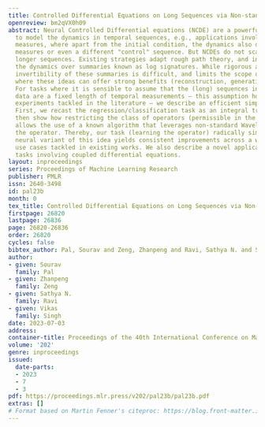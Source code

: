 ```yaml
---
title: Controlled Differential Equations on Long Sequences via Non-standard Wavelets
openreview: bm2qVX0h09
abstract: Neural Controlled Differential equations (NCDE) are a powerful mechanism
  to model the dynamics in temporal sequences, e.g., applications involving physiological
  measures, where apart from the initial condition, the dynamics also depend on subsequent
  measures or even a different "control" sequence. But NCDEs do not scale well to
  longer sequences. Existing strategies adapt rough path theory, and instead model
  the dynamics over summaries known as log signatures. While rigorous and elegant,
  invertibility of these summaries is difficult, and limits the scope of problems
  where these ideas can offer strong benefits (reconstruction, generative modeling).
  For tasks where it is sensible to assume that the (long) sequences in the training
  data are a fixed length of temporal measurements – this assumption holds in most
  experiments tackled in the literature – we describe an efficient simplification.
  First, we recast the regression/classification task as an integral transform. We
  then show how restricting the class of operators (permissible in the integral transform),
  allows the use of a known algorithm that leverages non-standard Wavelets to decompose
  the operator. Thereby, our task (learning the operator) radically simplifies. A
  neural variant of this idea yields consistent improvements across a wide gamut of
  use cases tackled in existing works. We also describe a novel application on modeling
  tasks involving coupled differential equations.
layout: inproceedings
series: Proceedings of Machine Learning Research
publisher: PMLR
issn: 2640-3498
id: pal23b
month: 0
tex_title: Controlled Differential Equations on Long Sequences via Non-standard Wavelets
firstpage: 26820
lastpage: 26836
page: 26820-26836
order: 26820
cycles: false
bibtex_author: Pal, Sourav and Zeng, Zhanpeng and Ravi, Sathya N. and Singh, Vikas
author:
- given: Sourav
  family: Pal
- given: Zhanpeng
  family: Zeng
- given: Sathya N.
  family: Ravi
- given: Vikas
  family: Singh
date: 2023-07-03
address: 
container-title: Proceedings of the 40th International Conference on Machine Learning
volume: '202'
genre: inproceedings
issued:
  date-parts:
  - 2023
  - 7
  - 3
pdf: https://proceedings.mlr.press/v202/pal23b/pal23b.pdf
extras: []
# Format based on Martin Fenner's citeproc: https://blog.front-matter.io/posts/citeproc-yaml-for-bibliographies/
---
```

